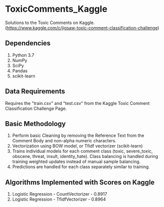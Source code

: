 # ToxicComments_Kaggle
Solutions to the Toxic Comments on Kaggle. (https://www.kaggle.com/c/jigsaw-toxic-comment-classification-challenge)

## Dependencies
1) Python 3.7
2) NumPy
3) SciPy
4) Pandas
5) scikit-learn

## Data Requirements
Requires the "train.csv" and "test.csv" from the Kaggle Toxic Comment Classification Challenge Page.

## Basic Methodology
1) Perform basic Cleaning by removing the Reference Text from the Comment Body and non-alpha numeric characters.
2) Vectorization using BOW model, or Tfidf vectorizer (scikit-learn)
3) Trains individual models for each comment class (toxic, severe_toxic, obscene, threat, insult, identity_hate). Class balancing is handled during training weighted updates instead of manual sample balancing.
4) Predictions are handled for each class separately similar to training.

## Algorithms Implemented with Scores on Kaggle
1) Logistic Regression - CountVectorizer - 0.8917
2) Logistic Regression - TfidfVectorizer - 0.8964
